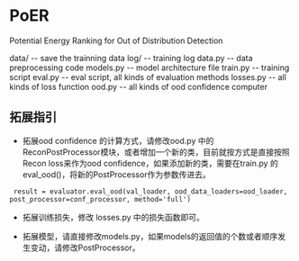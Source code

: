 # PoER
Potential Energy Ranking for Out of Distribution Detection


data/ -- save the trainning data
log/ -- training log
data.py -- data preprocessing code
models.py -- model architecture file
train.py -- training script
eval.py -- eval script, all kinds of evaluation methods
losses.py -- all kinds of loss function 
ood.py -- all kinds of ood confidence computer


## 拓展指引

- 拓展ood confidence 的计算方式，请修改ood.py 中的 ReconPostProcessor模块，或者增加一个新的类，目前就按方式是直接按照Recon loss来作为ood confidence，如果添加新的类，需要在train.py 的 eval_ood()，将新的PostProcessor作为参数传进去。

```
 result = evaluator.eval_ood(val_loader, ood_data_loaders=ood_loader, post_processor=conf_processor, method='full')
```


- 拓展训练损失，修改 losses.py 中的损失函数即可。

- 拓展模型，请直接修改models.py，如果models的返回值的个数或者顺序发生变动，请修改PostProcessor。